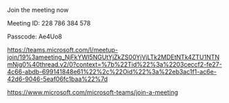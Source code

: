 
Join the meeting now 

Meeting ID: 228 786 384 578 

Passcode: Ae4Uo8 

https://teams.microsoft.com/l/meetup-join/19%3ameeting_NjFkYWI5NGUtYjZkZS00YjVjLTk2MDEtNTk4ZTU1NTNmNjg0%40thread.v2/0?context=%7b%22Tid%22%3a%2203ceccf2-fe27-4c66-abdb-699141848e61%22%2c%22Oid%22%3a%22eb3ac1f1-ac6e-42d6-9046-5eaf06fc1baa%22%7d

https://www.microsoft.com/microsoft-teams/join-a-meeting
